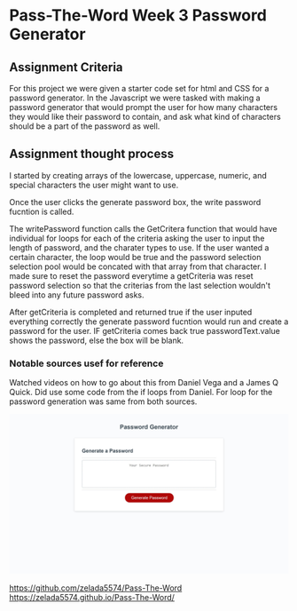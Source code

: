 # Pass-The-Word Week 3 Password Generator

## Assignment Criteria

For this project we were given a starter code set for html and CSS for a password generator. In the Javascript we were tasked with making a password generator that would prompt the user for how many characters they would like their password to contain, and ask what kind of characters should be a part of the password as well.

## Assignment thought process

I started by creating arrays of the lowercase, uppercase, numeric, and special characters the user might want to use. 

Once the user clicks the generate password box, the write password fucntion is called.

The writePassword function calls the GetCritera function  that would have individual for loops for each of the criteria asking the user to input the length of password, and the charater types to use. If the user wanted a certain character, the loop would be true and the password selection selection pool would be concated with that array from that character. I made sure to reset the password everytime a getCriteria was reset password selection so that the criterias from the last selection wouldn't bleed into any future password asks.
 
After getCriteria is completed and returned true if the user inputed everything correctly the generate password fucntion would run and create a password for the user. IF getCriteria comes back true passwordText.value shows the password, else the box will be blank.

### Notable sources usef for reference
Watched videos on how to go about this from Daniel Vega and a James Q Quick. Did use some code from the if loops from Daniel. For loop for the password generation was same from both sources. 

![alt text](./Assets/images/Password_generator.JPG)

https://github.com/zelada5574/Pass-The-Word
https://zelada5574.github.io/Pass-The-Word/

